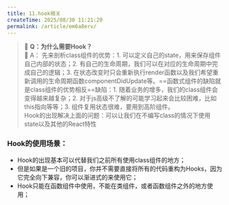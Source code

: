 ```yaml
---
title: 11.hook相关
createTime: 2025/08/30 11:21:20
permalink: /article/em6a8erv/
---
```


> 💬 **Q：为什么需要Hook？**  
> 🧠 A：
先来剖析class组件的优势：1. 可以定义自己的state，用来保存组件自己内部的状态；2. 有自己的生命周期，我们可以在对应的生命周期中完成自己的逻辑；3. 在状态改变时只会重新执行render函数以及我们希望重新调用的生命周期函数componentDidUpdate等。==函数式组件的缺陷就是class组件的优势相反==缺陷：1. 随着业务的增多，我们的class组件会变得越来越复杂；2. 对于js高级不了解的可能学习起来会比较困难，比如this指向等等；3. 组件复用状态很难，要用到高阶组件。  
Hook的出现解决上面的问题：可以让我们在不编写class的情况下使用state以及其他的React特性

### Hook的使用场景：
- Hook的出现基本可以代替我们之前所有使用class组件的地方；
- 但是如果是一个旧的项目，你并不需要直接将所有的代码重构为Hooks，因为它完全向下兼容，你可以渐进式的来使用它；
- Hook只能在函数组件中使用，不能在类组件，或者函数组件之外的地方使用；